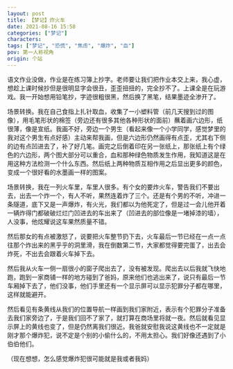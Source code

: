 ```yaml
---
layout: post
title: 【梦记】炸火车
date: 2021-08-16 15:58
categories: ["梦记"]
characters: 
tags: ["梦记", "恐慌", "焦虑", "爆炸", "血"]
pov: 第一人称视角
origin: 个站
---
```


语文作业没做，作业是在练习簿上抄字。老师要让我们把作业本交上来，我心虚，想趁上课时候抄但是很明显字会很丑，歪歪扭扭的，完全抄不了。上课全是在玩游戏。我一开始想用铅笔抄，字迹很粗很黑，然后换了黑笔，结果墨迹全渗开了。

场景转换。我在自己食指上扎针取血，收集了一小塑料管（前几天搜到过的图像），用毛笔形状的棉签（旁边还有很多其他各种形状的面前）蘸着画六边形，纸很薄，像是宣纸。我画不好，旁边一个男生（看起来像一个小学同学，感觉梦里的我对这个男生有点好感）主动来帮我画，但是六边形仍然画得有点歪，尤其右下侧的边有点凹进去了，补了好几笔。画完之后倒着印在另一张纸上，那张纸上有个绿色的六边形，两个图大部分可以重合，血和那种绿色物质发生作用，我知道这是在用这种方法检测一个什么东西。然后纸上两种物质互相作用之后显出更多的颜色，变成一个很好看的水墨画一样的图案。

场景转换，我在一列火车里，车里人很多。有个女的要炸火车，警告我们不要出去，出去一个炸一个，有人不听，果然连着炸了三个。还是有个男的不听，冲进一条隧道，底下又是一声爆炸，有火光，我们都以为他死定了，但是过一会儿他开着一辆炸得门都破破烂烂门凹进去的车出来了（凹进去的部位像是一堵掉漆的墙），人没事，他炫耀说这车果然质量不错。

然后那女的有点被激怒了，说要把火车整节扔下去，火车最后一节已经在一点一点往那个炸出来的黑乎乎的洞里滑，我在倒数第二节，大家都觉得要完蛋了，出去会炸死，不出去会跟着火车掉下去。

然后我从火车一侧一扇很小的窗子爬出去了，没有被发现。爬出去以后我就飞快地跑，跑到一家商铺一样的地方碰到了爸妈，原来他们也逃出来了，说只有最后一节车厢掉下去了，他们没事，他们手里还有一个显示屏可以显示犯罪分子都在哪里，这样就能避开。

然后看见有条黄线从我们的位置导航一样画到我们家附近，表示有个犯罪分子准备去我们家旁边了，于是我们回不了家了，就打算在商场里将就一夜。然后就看见显示屏上的黄线也变了，但是仍然离我们很近。我爸就安慰我说这黄线也不一定就是刚才那个爆炸犯，说不定是个别的小偷什么的，不用太担心。我们好像还遇到了小伯伯他们。

（现在想想，怎么感觉爆炸犯很可能就是我或者我妈）


